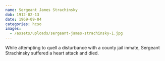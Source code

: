 ```yaml
---
name: Sergeant James Strachinsky
dob: 1912-02-13
date: 1969-09-04
categories: hcso
images:
  - /assets/uploads/sergeant-james-strachinsky-1.jpg
---
```


While attempting to quell a disturbance with a county jail inmate, Sergeant Strachinsky suffered a heart attack and died.
